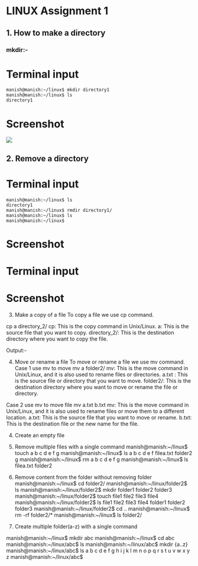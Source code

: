 # LINUX Assignment 1

## 1. How to make a directory
### mkdir:-


# Terminal input
```
manish@manish:~/linux$ mkdir directory1
manish@manish:~/linux$ ls
directory1
```
# Screenshot
![](https://lh7-us.googleusercontent.com/OOwpqHFb5QppYBIS53Cd7E8jVlpPdrqtx4Mjiq2Fd2wzKyoiL9WaLHbZPZ3C1JF5DgHpyQzHODBX2IQSMbxJDH9rHXp9sbx8ZcyQqm66AUcaRKKsZAcmR8PAHZhbRwXP5YPTwX1F7H6h58r_2Rem1yk)



## 2. Remove a directory

# Terminal input
```
manish@manish:~/linux$ ls
directory1
manish@manish:~/linux$ rmdir directory1/
manish@manish:~/linux$ ls
manish@manish:~/linux$ 
```
# Screenshot





# Terminal input
# Screenshot



3. Make a copy of a file
To copy a file we use cp command.

cp a directory_2/
cp: This is the copy command in Unix/Linux.
a: This is the source file that you want to copy.
directory_2/: This is the destination directory where you want to copy the file.


Output:-





4. Move or rename a file
To move or rename a file we use mv command.
Case 1 use mv to move
mv a folder2/
mv: This is the move command in Unix/Linux, and it is also used to rename files or directories.
a.txt : This is the source file or directory that you want to move.
folder2/: This is the destination directory where you want to move or rename the file or directory.



Case 2 use mv to move file
mv a.txt b.txt
mv: This is the move command in Unix/Linux, and it is also used to rename files or move them to a different location.
a.txt: This is the source file that you want to move or rename.
b.txt: This is the destination file or the new name for the file.





4. Create an empty file







5. Remove multiple files with a single command
manish@manish:~/linux$ touch a b c d e f g
manish@manish:~/linux$ ls
a  b  c  d  e  f  filea.txt  folder2  g
manish@manish:~/linux$ rm a b c d e f g
manish@manish:~/linux$ ls
filea.txt  folder2





6. Remove content from the folder without removing folder
manish@manish:~/linux$ cd folder2/
manish@manish:~/linux/folder2$ ls
manish@manish:~/linux/folder2$ mkdir folder1 folder2 folder3 
manish@manish:~/linux/folder2$ touch file1 file2 file3 file4
manish@manish:~/linux/folder2$ ls
file1  file2  file3  file4  folder1  folder2  folder3
manish@manish:~/linux/folder2$ cd ..
manish@manish:~/linux$ rm -rf folder2/*
manish@manish:~/linux$ ls folder2/





7. Create multiple folder(a-z) with a single command


manish@manish:~/linux$ mkdir abc
manish@manish:~/linux$ cd abc
manish@manish:~/linux/abc$ ls
manish@manish:~/linux/abc$ mkdir {a..z}
manish@manish:~/linux/abc$ ls
a  b  c  d  e  f  g  h  i  j  k  l  m  n  o  p  q  r  s  t  u  v  w  x  y  z
manish@manish:~/linux/abc$ 































	




